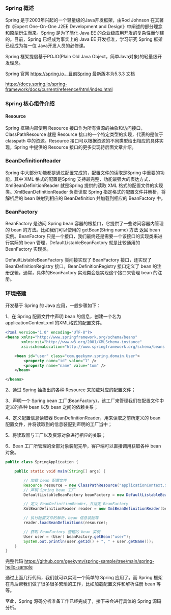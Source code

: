 ### Spring 概述

Spring 是于2003年兴起的一个轻量级的Java开发框架，由Rod Johnson 在其著作《Expert One-On-One J2EE Development and Design》中阐述的部分理念和原型衍生而来。Spring 是为了简化 Java EE 的企业级应用开发的复杂性而创建的。目前，Spring 已经成为事实上的 Java EE 开发标准，学习研究 Spring 框架已经成为每一位 Java开发人员的必修课。

Spring 框架提倡基于POJO(Plain Old Java Object，简单Java对象)的轻量级开发理念。

Spring 官网 https://spring.io，目前Spring 最新版本为5.3.3 文档

https://docs.spring.io/spring-framework/docs/current/reference/html/index.html

### Spring 核心组件介绍

#### Resource

Spring 框架内部使用 Resource 接口作为所有资源的抽象和访问接口，ClassPathResource 就是 Resource 接口的一个特定类型的实现，代表的是位于 classpath 中的资源。Resource 接口可以根据资源的不同类型给出相应的具体实现，Spring 中提供的 Resource 接口的更多实现待后面文章介绍。

### BeanDefinitionReader

Spring 中大部分功能都是通过配置完成的，配置文件的读取是Spring 中重要的功能。其中 XML 格式的配置是Spring 支持最完整，功能最强大的表达方式，XmlBeanDefinitionReader 就是Spring 提供的读取 XML 格式的配置文件的实现类。XmlBeanDefinitionReader 负责读取 Spring 指定格式的配置文件并解析，将解析后的 bean 映射到相应的 BeanDefinition 并加载到相应的 BeanFactory 中。

### BeanFactory

BeanFactory 是访问 Spring bean 容器的根接口，它提供了一些访问容器内管理的 bean 的方法。比如我们可以使用的 getBean(String name) 方法 返回 bean 实例。BeanFactory 只是一个接口，我们最终还是需要一个该接口的实现类来进行实际的 bean 管理，DefaultListableBeanFactory 就是比较通用的 BeanFactory 实现类。

DefaultListableBeanFactory 类间接实现了 BeanFactory 接口，还实现了 BeanDefinitionRegistry 接口。BeanDefinitionRegistry 接口定义了 bean 的注册逻辑，通常，具体的BeanFactory 实现类会是实现这个接口来管理 bean 的注册。

### 环境搭建

开发基于 Spring 的 Java 应用，一般步骤如下：

1、在 Spring 配置文件中声明 bean 的信息，创建一个名为 applicationContext.xml 的XML格式的配置文件。

```xml
<?xml version="1.0" encoding="UTF-8"?>
<beans xmlns="http://www.springframework.org/schema/beans"
       xmlns:xsi="http://www.w3.org/2001/XMLSchema-instance"
       xsi:schemaLocation="http://www.springframework.org/schema/beans http://www.springframework.org/schema/beans/spring-beans.xsd">

    <bean id="user" class="com.geekymv.spring.domain.User">
        <property name="id" value="1" />
        <property name="name" value="tom" />
    </bean>

</beans>
```

2、通过 Spring 抽象出的各种 Resource 来加载对应的配置文件；

3、声明一个 Spring bean 工厂(BeanFactory)，该工厂来管理我们在配置文件中定义的各种 bean 以及 bean 之间的依赖关系；

4、定义配置信息读取器 BeanDefinitionReader，用来读取之前所定义的 bean 配置文件，并将读取到的信息装配到声明的工厂当中；

5、将读取器与工厂以及资源对象进行相应的关联；

6、Bean 工厂所管理的全部对象装配完毕，客户端可以直接调用获取各种 bean 对象。

```java
public class SpringApplication {

    public static void main(String[] args) {

        // 加载 bean 配置文件
        Resource resource = new ClassPathResource("applicationContext.xml");
        // 声明 Spring bean 工厂
        DefaultListableBeanFactory beanFactory = new DefaultListableBeanFactory();

        // 定义 BeanDefinitionReader，并指定 BeanFactory
        XmlBeanDefinitionReader reader = new XmlBeanDefinitionReader(beanFactory);

        // 执行配置文件的解析，bean 信息装配等
        reader.loadBeanDefinitions(resource);

        // 获取 BeanFactory 管理的 bean 实例
        User user = (User) beanFactory.getBean("user");
        System.out.println(user.getId() + ", " + user.getName());
    }
}
```

完整代码 https://github.com/geekymv/spring-sample/tree/main/spring-hello-sample

通过上面几行代码，我们就可以实现一个简单的 Spring 应用了。而 Spring 框架在背后帮我们做了很多很多繁琐的工作，比如加载配置文件和解析注册 bean 等等。

至此，Spring 源码分析准备工作已经完成了，接下来会进行具体的 Spring 源码分析。



